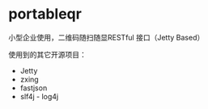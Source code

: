 # portableqr
小型企业使用，二维码随扫随显RESTful 接口（Jetty Based）

使用到的其它开源项目：
* Jetty
* zxing
* fastjson
* slf4j - log4j
